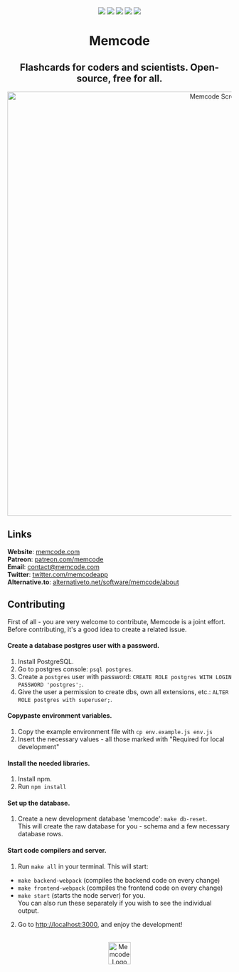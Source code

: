 <div align="center">
  <a href="http://memcode.com" title="Website memcode.com"><img src="https://img.shields.io/website-up-down-green-red/http/shields.io.svg"/></a>
  <a href="https://GitHub.com/Naereen/lakesare/memcode/contributors/" title="GitHub contributors"><img src="https://img.shields.io/github/contributors/lakesare/memcode"/></a>
  <a href="https://github.com/lakesare/memcode/blob/master/LICENSE" title="GitHub license"><img src="https://img.shields.io/github/license/Naereen/StrapDown.js.svg"/></a>
  <a href="https://reactjs.org/docs/how-to-contribute.html#your-first-pull-request" title="PRs welcome"><img src="https://img.shields.io/badge/PRs-welcome-brightgreen.svg"/></a>
  <a href="https://patreon.com/memcode" title="Donate to Memcode project using Patreon"><img src="https://img.shields.io/badge/patreon-donate-yellow.svg"/></a>
</div>

<h1 align="center">
  Memcode
</h1>

<h2 align="center">
  Flashcards for coders and scientists. Open-source, free for all.
</h2>

<div align="center">
  <img width="950px" alt="Memcode Screenshot" src="https://user-images.githubusercontent.com/7578559/154212696-1597a568-7a97-44d8-bda9-56cc80fcc725.png">
</div>

## Links

**Website**: <a href="https://www.memcode.com">memcode.com</a>  
**Patreon**: <a href="https://patreon.com/memcode">patreon.com/memcode</a>   
**Email**:   contact@memcode.com    
**Twitter**: <a href="https://twitter.com/memcodeapp">twitter.com/memcodeapp</a>  
**Alternative.to**: <a href="https://alternativeto.net/software/memcode/about">alternativeto.net/software/memcode/about</a>    

## Contributing

First of all - you are very welcome to contribute, Memcode is a joint effort.   
Before contributing, it's a good idea to create a related issue.


<!-- Note: if you'd like to use online development environment, try <a href="https://github.com/lakesare/memcode/blob/master/Gitpod.md">Gitpod.md</a> (might need some adjustments). The steps below are for the local setup. -->

#### Create a database postgres user with a password.
1. Install PostgreSQL.
2. Go to postgres console: `psql postgres`.
3. Create a `postgres` user with password: `CREATE ROLE postgres WITH LOGIN PASSWORD 'postgres';`.
4. Give the user a permission to create dbs, own all extensions, etc.: `ALTER ROLE postgres with superuser;`.

#### Copypaste environment variables.
1. Copy the example environment file with `cp env.example.js env.js`
2. Insert the necessary values - all those marked with "Required for local development"

#### Install the needed libraries.
1. Install npm.
2. Run `npm install`

#### Set up the database.
1. Create a new development database 'memcode': `make db-reset`.  
This will create the raw database for you - schema and a few necessary database rows.  

#### Start code compilers and server.
1. Run `make all` in your terminal.
This will start:
- `make backend-webpack` (compiles the backend code on every change)
- `make frontend-webpack` (compiles the frontend code on every change)
- `make start` (starts the node server)
for you.  
You can also run these separately if you wish to see the individual output.
2. Go to <a href="http://localhost:3000/">http://localhost:3000</a>, and enjoy the development!


<br/>
<div align="center">
  <img width="50px" src="https://user-images.githubusercontent.com/7578559/154219522-280c4f96-4e3d-45e9-9beb-671b339b3f92.png" alt="Memcode Logo"/>
</div>
